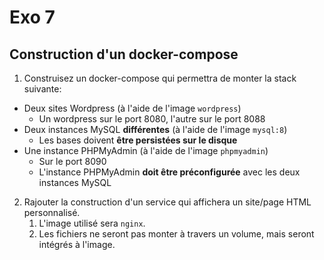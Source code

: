 # Exo 7

## Construction d'un docker-compose

1. Construisez un docker-compose qui permettra de monter la stack suivante:

* Deux sites Wordpress (à l'aide de l'image `wordpress`)
  * Un wordpress sur le port 8080, l'autre sur le port 8088
* Deux instances MySQL **différentes** (à l'aide de l'image `mysql:8`)
  * Les bases doivent **être persistées sur le disque**
* Une instance PHPMyAdmin (à l'aide de l'image `phpmyadmin`)
  * Sur le port 8090
  * L'instance PHPMyAdmin **doit être préconfigurée** avec les deux instances MySQL

2. Rajouter la construction d'un service qui affichera un site/page HTML personnalisé.
   1. L'image utilisé sera `nginx`.
   2. Les fichiers ne seront pas monter à travers un volume, mais seront intégrés à l'image.
